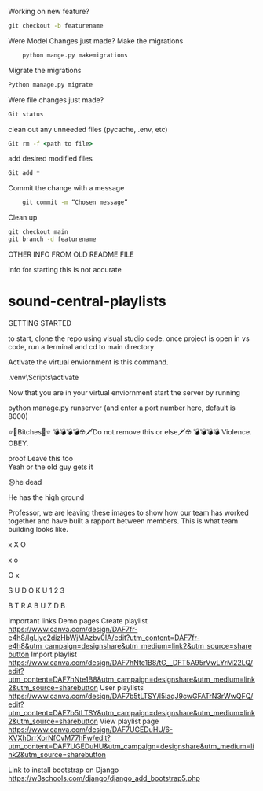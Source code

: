 Working on new feature?
```cmd
git checkout -b featurename
```


Were  Model Changes just made?
Make the migrations
```cmd
    python mange.py makemigrations
```
Migrate the migrations
```cmd
Python manage.py migrate
```
Were file changes just made?
```cmd
Git status
```
clean out any unneeded files (pycache, .env, etc)
```cmd
Git rm -f <path to file>
```
add desired modified files 
```cmd
Git add *
```
Commit the change with a message
```cmd
    git commit -m “Chosen message”
```
Clean up
```cmd
git checkout main
git branch -d featurename 
```


OTHER INFO FROM OLD README FILE

info for starting this is not accurate

# sound-central-playlists
GETTING STARTED

to start, clone the repo using visual studio code.
once project is open in vs code,
run a terminal and cd to main directory

Activate the virtual enviornment is this command.

.venv\Scripts\activate

Now that you are in your virtual enviornment
start the server by running

python manage.py runserver (and enter a port number here, default is 8000)





⭐🦄Bitches🦄⭐
💣💣💣💣☢️🗡️Do not remove this or else🗡️☢️ 💣💣💣💣
Violence.
 OBEY.  


proof
Leave this too\
Yeah or the old guy gets it


😞he dead


He has the high ground


Professor, we are leaving these images to show how our team has worked together and have built a rapport between members. This is what team building looks like.


x
X
O


x
o


O
x


S
U
D
O
K
U
1
2
3


B
T
R
A
B
U
Z
D
B



 



Important links
Demo pages
Create playlist
https://www.canva.com/design/DAF7fr-e4h8/IgLjyc2dizHbWjMAzbv0IA/edit?utm_content=DAF7fr-e4h8&utm_campaign=designshare&utm_medium=link2&utm_source=sharebutton
Import playlist
https://www.canva.com/design/DAF7hNte1B8/tG__DFT5A95rVwLYrM22LQ/edit?utm_content=DAF7hNte1B8&utm_campaign=designshare&utm_medium=link2&utm_source=sharebutton
User playlists
https://www.canva.com/design/DAF7b5tLTSY/l5iaqJ9cwGFATrN3rWwQFQ/edit?utm_content=DAF7b5tLTSY&utm_campaign=designshare&utm_medium=link2&utm_source=sharebutton
View playlist page
https://www.canva.com/design/DAF7UGEDuHU/6-XVXhDrrXorNfCvM77hFw/edit?utm_content=DAF7UGEDuHU&utm_campaign=designshare&utm_medium=link2&utm_source=sharebutton


Link to install bootstrap on Django
https://w3schools.com/django/django_add_bootstrap5.php


